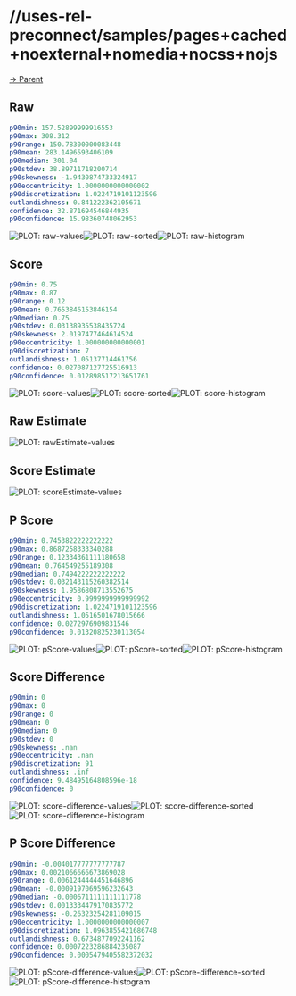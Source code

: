 
# //uses-rel-preconnect/samples/pages+cached+noexternal+nomedia+nocss+nojs

[→ Parent](../..)


## Raw


```yaml
p90min: 157.52899999916553
p90max: 308.312
p90range: 150.78300000083448
p90mean: 283.1496593406109
p90median: 301.04
p90stdev: 38.89711718200714
p90skewness: -1.9430874733324917
p90eccentricity: 1.0000000000000002
p90discretization: 1.0224719101123596
outlandishness: 0.841222362105671
confidence: 32.871694546844935
p90confidence: 15.98360748062953

```

![PLOT: raw-values](./raw/values.svg)![PLOT: raw-sorted](./raw/sorted.svg)![PLOT: raw-histogram](./raw/histogram.svg)
## Score


```yaml
p90min: 0.75
p90max: 0.87
p90range: 0.12
p90mean: 0.7653846153846154
p90median: 0.75
p90stdev: 0.03138935538435724
p90skewness: 2.0197477464614524
p90eccentricity: 1.000000000000001
p90discretization: 7
outlandishness: 1.05137714461756
confidence: 0.027087127725516913
p90confidence: 0.012898517213651761

```

![PLOT: score-values](./score/values.svg)![PLOT: score-sorted](./score/sorted.svg)![PLOT: score-histogram](./score/histogram.svg)
## Raw Estimate

![PLOT: rawEstimate-values](./rawEstimate/values.svg)
## Score Estimate

![PLOT: scoreEstimate-values](./scoreEstimate/values.svg)
## P Score


```yaml
p90min: 0.7453822222222222
p90max: 0.8687258333340288
p90range: 0.12334361111180658
p90mean: 0.764549255189308
p90median: 0.7494222222222222
p90stdev: 0.032143115260382514
p90skewness: 1.9586808713552675
p90eccentricity: 0.9999999999999992
p90discretization: 1.0224719101123596
outlandishness: 1.0516501678015666
confidence: 0.0272976909831546
p90confidence: 0.01320825230113054

```

![PLOT: pScore-values](./pScore/values.svg)![PLOT: pScore-sorted](./pScore/sorted.svg)![PLOT: pScore-histogram](./pScore/histogram.svg)
## Score Difference


```yaml
p90min: 0
p90max: 0
p90range: 0
p90mean: 0
p90median: 0
p90stdev: 0
p90skewness: .nan
p90eccentricity: .nan
p90discretization: 91
outlandishness: .inf
confidence: 9.48495164808596e-18
p90confidence: 0

```

![PLOT: score-difference-values](./score-difference/values.svg)![PLOT: score-difference-sorted](./score-difference/sorted.svg)![PLOT: score-difference-histogram](./score-difference/histogram.svg)
## P Score Difference


```yaml
p90min: -0.004017777777777787
p90max: 0.0021066666673869028
p90range: 0.0061244444451646896
p90mean: -0.0009197069596232643
p90median: -0.0006711111111111778
p90stdev: 0.0013334479170835772
p90skewness: -0.26323254281109015
p90eccentricity: 1.0000000000000007
p90discretization: 1.0963855421686748
outlandishness: 0.6734877092241162
confidence: 0.0007223286884235087
p90confidence: 0.0005479405582372032

```

![PLOT: pScore-difference-values](./pScore-difference/values.svg)![PLOT: pScore-difference-sorted](./pScore-difference/sorted.svg)![PLOT: pScore-difference-histogram](./pScore-difference/histogram.svg)